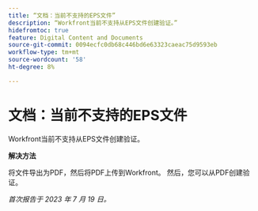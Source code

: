 ```yaml
---
title: “文档：当前不支持的EPS文件”
description: “Workfront当前不支持从EPS文件创建验证。”
hidefromtoc: true
feature: Digital Content and Documents
source-git-commit: 0094ecfc0db68c446bd6e63323caeac75d9593eb
workflow-type: tm+mt
source-wordcount: '58'
ht-degree: 8%

---
```



# 文档：当前不支持的EPS文件

<!--WF, WFP-->

Workfront当前不支持从EPS文件创建验证。

**解决方法**

将文件导出为PDF，然后将PDF上传到Workfront。 然后，您可以从PDF创建验证。

_首次报告于 2023 年 7 月 19 日。_
